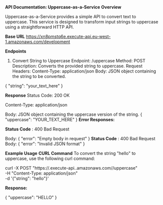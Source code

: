 **API Documentation: Uppercase-as-a-Service**
**Overview**

Uppercase-as-a-Service provides a simple API to convert text to uppercase. This service is designed to transform input strings to uppercase using a straightforward HTTP API.

**Base URL**
https://xn8pmstq6e.execute-api.eu-west-1.amazonaws.com/development

**Endpoints**
1. Convert String to Uppercase
Endpoint: /uppercase
Method: POST
Description: Converts the provided string to uppercase.
Request
Headers:
Content-Type: application/json
Body: JSON object containing the string to be converted.

{
  "string": "your_text_here"
}

**Response**
Status Code: 200 OK

Content-Type: application/json

Body: JSON object containing the uppercase version of the string.
{
  "uppercase": "YOUR_TEXT_HERE"
}
**Error Responses:**

**Status Code** : 400 Bad Request

Body:
{
  "error": "Empty body in request"
}
**Status Code** : 400 Bad Request
Body:
{
  "error": "Invalid JSON format"
}

**Example Usage**
**CURL Command**
To convert the string "hello" to uppercase, use the following curl command:

curl -X POST "https://<api-id>.execute-api.<region>.amazonaws.com/<stage>/uppercase" \
     -H "Content-Type: application/json" \
     -d '{"string": "hello"}'

**Response:**

{
  "uppercase": "HELLO"
}
